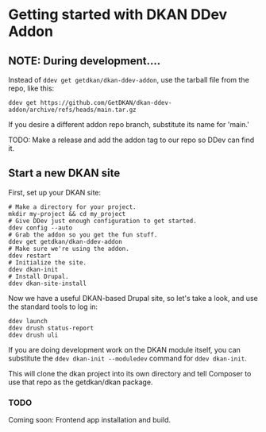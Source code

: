 # Getting started with DKAN DDev Addon

## NOTE: During development....

Instead of `ddev get getdkan/dkan-ddev-addon`, use the tarball file from the repo, like this:

    ddev get https://github.com/GetDKAN/dkan-ddev-addon/archive/refs/heads/main.tar.gz

If you desire a different addon repo branch, substitute its name for 'main.'

TODO: Make a release and add the addon tag to our repo so DDev can find it.

## Start a new DKAN site

First, set up your DKAN site:

    # Make a directory for your project.
    mkdir my-project && cd my_project
    # Give DDev just enough configuration to get started.
    ddev config --auto
    # Grab the addon so you get the fun stuff.
    ddev get getdkan/dkan-ddev-addon
    # Make sure we're using the addon.
    ddev restart
    # Initialize the site.
    ddev dkan-init
    # Install Drupal.
    ddev dkan-site-install

Now we have a useful DKAN-based Drupal site, so let's take a look, and use the
standard tools to log in:

    ddev launch
    ddev drush status-report
    ddev drush uli

If you are doing development work on the DKAN module itself, you can substitute
the `ddev dkan-init --moduledev` command for `ddev dkan-init`.

This will clone the dkan project into its own directory and tell Composer to
use that repo as the getdkan/dkan package.

### TODO

Coming soon: Frontend app installation and build.
